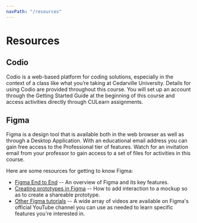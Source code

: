 ```yaml
---
navPath: "/resources"
---
```


# Resources

## Codio

Codio is a web-based platform for coding solutions, especially in the context of a class like what you’re taking at Cedarville University. Details for using Codio are provided throughout this course. You will set up an account through the Getting Started Guide at the beginning of this course and access activities directly through CULearn assignments.

## Figma

Figma is a design tool that is available both in the web browser as well as through a Desktop Application. With an educational email address you can gain free access to the Professional tier of features. Watch for an invitation email from your professor to gain access to a set of files for activities in this course.

Here are some resources for getting to know Figma:

- [Figma End to End](https://youtu.be/T0kRCTOX0zY) --  An overview of Figma and its key features.
- [Creating prototypes in Figma](https://www.youtube.com/watch?v=-sAAa-CCOcg) -- How to add interaction to a mockup so as to create a shareable prototype.
- [Other Figma tutorials](https://www.youtube.com/channel/UCQsVmhSa4X-G3lHlUtejzLA/featured) -- A wide array of videos are available on Figma's official YouTube channel you can use as needed to learn specific features you're interested in.
